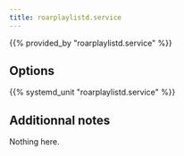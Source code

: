 ```yaml
---
title: roarplaylistd.service
---
```


{{% provided_by "roarplaylistd.service" %}}

## Options

{{% systemd_unit "roarplaylistd.service" %}}

## Additionnal notes

Nothing here.